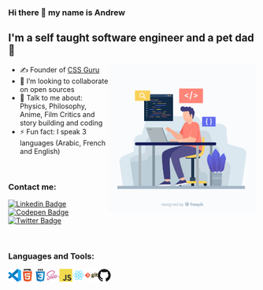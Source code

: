 ### Hi there 👋 my name is Andrew

## I'm a self taught software engineer and a pet dad 🐶

<img align="right" alt="Dev" src="./assets/dev.jpg" width="300" />

- ✍ Founder of [CSS Guru](https://www.cssguru.org/)
- 👯 I’m looking to collaborate on open sources
- 💬 Talk to me about: Physics, Philosophy, Anime, Film Critics and story building and coding
- ⚡ Fun fact: I speak 3 languages (Arabic, French and English)

<br />

### Contact me:

[![Linkedin Badge](https://img.shields.io/badge/-Andrew%20Lawendy-0a66c2?logo=Linkedin&logoColor=white)](https://www.linkedin.com/in/andrew-lawendy "Connect on LinkedIn")
[![Codepen Badge](https://img.shields.io/badge/-Andrew%20Lawendy-000?logo=Codepen&logoColor=white)](https://codepen.io/andrew-lawendy "Connect on Codepen")
[![Twitter Badge](https://img.shields.io/badge/-Andrew%20Lawendy-1d9bf0?logo=Twitter&logoColor=white)](https://twitter.com/andrew_lawendy "Connect on Codepen")

<br />

### Languages and Tools:

<img align="left" alt="Visual Studio Code" width="26px" src="https://raw.githubusercontent.com/github/explore/80688e429a7d4ef2fca1e82350fe8e3517d3494d/topics/visual-studio-code/visual-studio-code.png" />
<img align="left" alt="HTML5" width="26px" src="https://raw.githubusercontent.com/github/explore/80688e429a7d4ef2fca1e82350fe8e3517d3494d/topics/html/html.png" />
<img align="left" alt="CSS3" width="26px" src="https://raw.githubusercontent.com/github/explore/80688e429a7d4ef2fca1e82350fe8e3517d3494d/topics/css/css.png" />
<img align="left" alt="Sass" width="26px" src="https://raw.githubusercontent.com/github/explore/80688e429a7d4ef2fca1e82350fe8e3517d3494d/topics/sass/sass.png" />
<img align="left" alt="JavaScript" width="26px" src="https://raw.githubusercontent.com/github/explore/80688e429a7d4ef2fca1e82350fe8e3517d3494d/topics/javascript/javascript.png" />
<img align="left" alt="React" width="26px" src="https://raw.githubusercontent.com/github/explore/80688e429a7d4ef2fca1e82350fe8e3517d3494d/topics/react/react.png" />
<img align="left" alt="Git" width="26px" src="https://raw.githubusercontent.com/github/explore/80688e429a7d4ef2fca1e82350fe8e3517d3494d/topics/git/git.png" />
<img align="left" alt="GitHub" width="26px" src="https://raw.githubusercontent.com/github/explore/78df643247d429f6cc873026c0622819ad797942/topics/github/github.png" />
